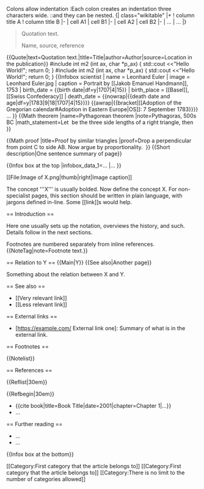 Colons allow indentation
   :Each colon creates an indentation three characters wide.
      ::and they can be nested.
{| class="wikitable"
|+
! column title A
! column title B
|-
| cell A1
| cell B1
|-
| cell A2
| cell B2
|-
| ...
| ...
|}
<blockquote>
<p>Quotation text.</p>
<p>Name, source, reference</p>
</blockquote>
{{Quote|text=Quotation text.|title=Title|author=Author|source=Location in the publication}}
<syntaxhighlight lang="cpp">
#include <iostream>
int m2 (int ax, char *p_ax) {
  std::cout <<"Hello World!";
  return 0;
}</syntaxhighlight>
#include <iostream>
int m2 (int ax, char *p_ax) {
  std::cout <<"Hello World!";
  return 0;
}
{{Infobox scientist
| name              = Leonhard Euler
| image             = Leonhard Euler.jpg
| caption           = Portrait by [[Jakob Emanuel Handmann]], 1753
| birth_date        = {{birth date|df=y|1707|4|15}}
| birth_place       = [[Basel]], [[Swiss&nbsp;Confederacy]]
| death_date        = {{nowrap|{{death date and age|df=y|1783|9|18|1707|4|15}}}} {{awrap|{{bracket|[[Adoption of the Gregorian calendar#Adoption in Eastern Europe|OS]]: 7 September 1783}}}}
...
}}
{{Math theorem
|name=Pythagorean theorem
|note=Pythagoras, 500s BC
|math_statement=Let <math>a, b, c</math> be the three side lengths of a right triangle, then
<math display=block>a^2 + b^2 = c^2</math>
}}

{{Math proof
|title=Proof by similar triangles
|proof=Drop a perpendicular from point C to side AB. Now argue by proportionality. <math>\blacksquare</math>
}}
{{Short description|One sentence summary of page}}

{{Infox box at the top
|infobox_data_1=...
|...
}}

[[File:Image of X.png|thumb|right|Image caption]]

The concept '''X''' is usually bolded. Now define the concept X. For non-specialist pages, this section should be written in plain language, with jargons defined in-line. Some [[link]]s would help.


== Introduction ==

Here one usually sets up the notation, overviews the history, and such. Details follow in the next sections.

Footnotes are numbered separately from inline references.{{NoteTag|note=Footnote text.}}

== Relation to Y ==
{{Main|Y}}
{{See also|Another page}}

Something about the relation between X and Y.

== See also ==
* [[Very relevant link]]
* [[Less relevant link]]

== External links ==
* [https://example.com/ External link one]: Summary of what is in the external link.

== Footnotes ==

<references group="note" />{{Notelist}}

== References ==
<!-- generates list of references from inline reference tags, with columns with a minimum width of 30 em-dashes. -->
{{Reflist|30em}}

<!-- extra, non-inlined references below -->
{{Refbegin|30em}}
* {{cite book|title=Book Title|date=2001|chapter=Chapter 1|...}}
* ...

== Further reading ==
* ...
* ...

{{Infox box at the bottom}}

[[Category:First category that the article belongs to]]
[[Category:First category that the article belongs to]]
[[Category:There is no limit to the number of categories allowed]]

